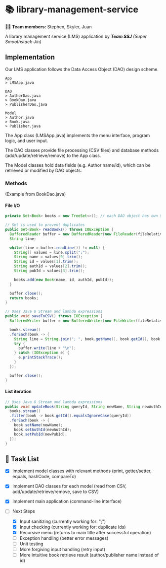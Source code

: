 # :books: library-management-service
:man_office_worker: **Team members:** Stephen, Skyler, Juan

A library management service (LMS) application by ***Team SSJ*** *(Super Smoothstack-Jin)*



## Implementation
Our LMS application follows the Data Access Object (DAO) design scheme.

```
App
> LMSApp.java

DAO
> AuthorDao.java
> BookDao.java
> PublisherDao.java

Model
> Author.java
> Book.java
> Publisher.java
```

The App class (LMSApp.java) implements the menu interface, program logic, and user input.

The DAO classes provide file processing (CSV files) and database methods (add/update/retrieve/remove) to the App class.

The Model classes hold data fields (e.g. Author name/id), which can be retrieved or modified by DAO objects.

### Methods
(Example from BookDao.java)

#### **File I/O**
```java
private Set<Book> books = new TreeSet<>(); // each DAO object has own Set (authors, books, publishers)

// Set is used to prevent duplicates
public Set<Book> readBooks() throws IOException {
  BufferedReader buffer = new BufferedReader(new FileReader(fileRelativePath));
  String line;

  while((line = buffer.readLine()) != null) {
    String[] values = line.split(";");
    String name = values[0].trim();
    String id = values[1].trim();
    String authId = values[2].trim();
    String pubId = values[3].trim();

    books.add(new Book(name, id, authId, pubId));
  }

  buffer.close();
  return books;
}

// Uses Java 8 Stream and lambda expressions
public void saveToCSV() throws IOException {
  BufferedWriter buffer = new BufferedWriter(new FileWriter(fileRelativePath));

  books.stream()
  .forEach(book -> {
    String line = String.join("; ", book.getName(), book.getId(), book.getAuthId(), book.getPubId());
    try {
      buffer.write(line + "\n");
    } catch (IOException e) {
      e.printStackTrace();
    }
  });

  buffer.close();
}
```

#### **List iteration**
```java
// Uses Java 8 Stream and lambda expressions
public void updateBook(String queryId, String newName, String newAuthId, String newPubId) {
  books.stream()
  .filter(book -> book.getId().equalsIgnoreCase(queryId))
  .forEach(book -> {
    book.setName(newName);
    book.setAuthId(newAuthId);
    book.setPubId(newPubId);
  });
}
```

## :memo: Task List
- [x] Implement model classes with relevant methods (print, getter/setter, equals, hashCode, compareTo)
- [x] Implement DAO classes for each model (read from CSV, add/update/retrieve/remove, save to CSV)
- [x] Implement main application (command-line interface)

- [ ] Next Steps
  - [x] Input sanitizing (currently working for: ";")
  - [x] Input checking (currently working for: duplicate Ids)
  - [x] Recursive menu (returns to main title after successful operation)
  - [ ] Exception handling (better error messages)
  - [ ] Unit testing
  - [ ] More forgiving input handling (retry input)
  - [ ] More intuitive book retrieve result (author/publisher name instead of id)
